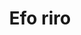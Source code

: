 ---
title: Efo riro
description: delicious nigerian vegetable soup
featured-image: /uploads/beef-stew.jpg
theme: Soups
---